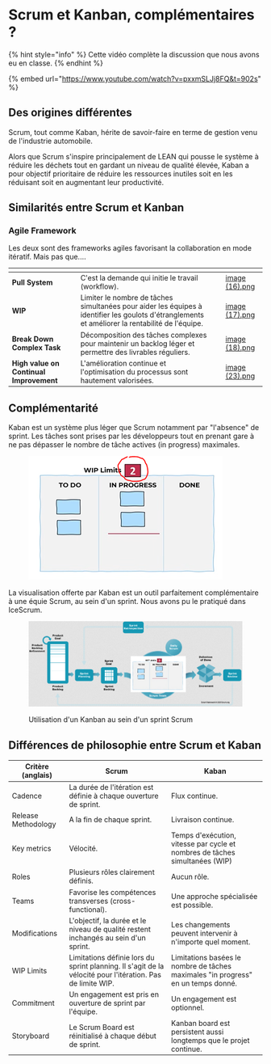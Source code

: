 # Scrum et Kanban, complémentaires ?



{% hint style="info" %}
Cette vidéo complète la discussion que nous avons eu en classe.
{% endhint %}

{% embed url="https://www.youtube.com/watch?v=pxxmSLJj8FQ&t=902s" %}

## Des origines différentes

Scrum, tout comme Kaban, hérite de savoir-faire en terme de gestion venu de l'industrie automobile.

Alors que Scrum s'inspire principalement de LEAN qui pousse le système à réduire les déchets tout en gardant un niveau de qualité élevée, Kaban a pour objectif prioritaire de réduire les ressources inutiles soit en les réduisant soit en augmentant leur productivité.

## Similarités entre Scrum et Kanban

### Agile Framework

Les deux sont des frameworks agiles favorisant la collaboration en mode itératif. Mais pas que....

<table data-view="cards"><thead><tr><th></th><th></th><th></th><th data-hidden data-card-cover data-type="files"></th></tr></thead><tbody><tr><td><strong>Pull System</strong></td><td>C'est la demande qui initie le travail (workflow).</td><td></td><td><a href="../.gitbook/assets/image (16).png">image (16).png</a></td></tr><tr><td><strong>WIP</strong></td><td>Limiter le nombre de tâches simultanées pour aider les équipes à identifier les goulots d'étranglements et améliorer la rentabilité de l'équipe.</td><td></td><td><a href="../.gitbook/assets/image (17).png">image (17).png</a></td></tr><tr><td><strong>Break Down Complex Task</strong></td><td>Décomposition des tâches complexes pour maintenir un backlog léger et permettre des livrables réguliers.</td><td></td><td><a href="../.gitbook/assets/image (18).png">image (18).png</a></td></tr><tr><td><strong>High value on Continual Improvement</strong></td><td>L'amélioration continue et l'optimisation du processus sont hautement valorisées.</td><td></td><td><a href="../.gitbook/assets/image (23).png">image (23).png</a></td></tr></tbody></table>

## Complémentarité

Kaban est un système plus léger que Scrum notamment par "l'absence" de sprint. Les tâches sont prises par les développeurs tout en prenant gare à ne pas dépasser le nombre de tâche actives (in progress) maximales.

<figure><img src="../.gitbook/assets/image (24).png" alt=""><figcaption></figcaption></figure>

La visualisation offerte par Kaban est un outil parfaitement complémentaire à une équie Scrum, au sein d'un sprint. Nous avons pu le pratiqué dans IceScrum.

<figure><img src="../.gitbook/assets/image (25).png" alt=""><figcaption><p>Utilisation d'un Kanban au sein d'un sprint Scrum</p></figcaption></figure>

## Différences de philosophie entre Scrum et Kaban

| Critère (anglais)   | Scrum                                                                                                      | Kaban                                                                             |
| ------------------- | ---------------------------------------------------------------------------------------------------------- | --------------------------------------------------------------------------------- |
| Cadence             | La durée de l'itération est définie à chaque ouverture de sprint.                                          | Flux continue.                                                                    |
| Release Methodology | A la fin de chaque sprint.                                                                                 | Livraison continue.                                                               |
| Key metrics         | Vélocité.                                                                                                  | Temps d'exécution, vitesse par cycle et nombres de tâches simultanées (WIP)       |
| Roles               | Plusieurs rôles clairement définis.                                                                        | Aucun rôle.                                                                       |
| Teams               | Favorise les compétences transverses (cross-functional).                                                   | Une approche spécialisée est possible.                                            |
| Modifications       | L'objectif, la durée et le niveau de qualité restent inchangés au sein d'un sprint.                        | Les changements peuvent intervenir à n'importe quel moment.                       |
| WIP Limits          | Limitations définie lors du sprint planning. Il s'agit de la vélocité pour l'itération. Pas de limite WIP. | Limitations basées le nombre de tâches maximales "in progress" en un temps donné. |
| Commitment          | Un engagement est pris en ouverture de sprint par l'équipe.                                                | Un engagement est optionnel.                                                      |
| Storyboard          | Le Scrum Board est réinitialisé à chaque début de sprint.                                                  | Kanban board est persistent aussi longtemps que le projet continue.               |

